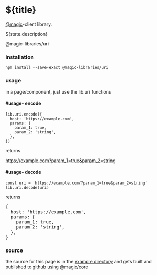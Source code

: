 # ${title}

[@magic](https://magic.github.io/core)-client library.

${state.description}

<GitBadges>@magic-libraries/uri</GitBadges>

### installation

`npm install --save-exact @magic-libraries/uri`

### usage

in a page/component, just use the lib.uri functions

#### #usage- encode

```
lib.uri.encode({
  host: 'https://example.com',
  params: {
    param_1: true,
    param_2: 'string',
  },
})
```

returns

https://example.com?param_1=true&param_2=string

#### #usage- decode

```
const uri = 'https://example.com/?param_1=true&param_2=string'
lib.uri.decode(uri)
```

returns

<Pre>
{
  host: 'https://example.com',
  params: {
    param_1: true,
    param_2: 'string',
  },
}
</Pre>

### source

the source for this page is in the
[example directory](https://github.com/magic-libraries/uri/tree/master/example)
and gets built and published to github using
[@magic/core](https://github.com/magic/core)
